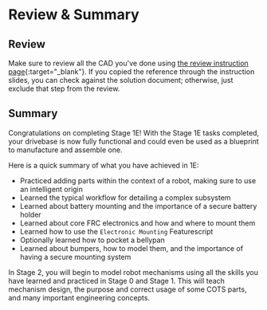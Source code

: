 # Review & Summary

## Review

Make sure to review all the CAD you've done using [the review instruction page](../1A/focusing-on-improvement.md "Focusing on Improvement Page"){:target="_blank"}. If you copied the reference through the instruction slides, you can check against the solution document; otherwise, just exclude that step from the review.

## Summary

Congratulations on completing Stage 1E! With the Stage 1E tasks completed, your drivebase is now fully functional and could even be used as a blueprint to manufacture and assemble one.

Here is a quick summary of what you have achieved in 1E:

* Practiced adding parts within the context of a robot, making sure to use an intelligent origin
* Learned the typical workflow for detailing a complex subsystem
* Learned about battery mounting and the importance of a secure battery holder
* Learned about core FRC electronics and how and where to mount them
* Learned how to use the `Electronic Mounting` Featurescript
* Optionally learned how to pocket a bellypan
* Learned about bumpers, how to model them, and the importance of having a secure mounting system

In Stage 2, you will begin to model robot mechanisms using all the skills you have learned and practiced in Stage 0 and Stage 1. This will teach mechanism design, the purpose and correct usage of some COTS parts, and many important engineering concepts.

<br>